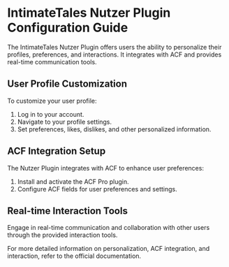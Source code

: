 # IntimateTales Nutzer Plugin Configuration Guide

The IntimateTales Nutzer Plugin offers users the ability to personalize their profiles, preferences, and interactions. It integrates with ACF and provides real-time communication tools.

## User Profile Customization

To customize your user profile:

1. Log in to your account.
2. Navigate to your profile settings.
3. Set preferences, likes, dislikes, and other personalized information.

## ACF Integration Setup

The Nutzer Plugin integrates with ACF to enhance user preferences:

1. Install and activate the ACF Pro plugin.
2. Configure ACF fields for user preferences and settings.

## Real-time Interaction Tools

Engage in real-time communication and collaboration with other users through the provided interaction tools.

For more detailed information on personalization, ACF integration, and interaction, refer to the official documentation.
